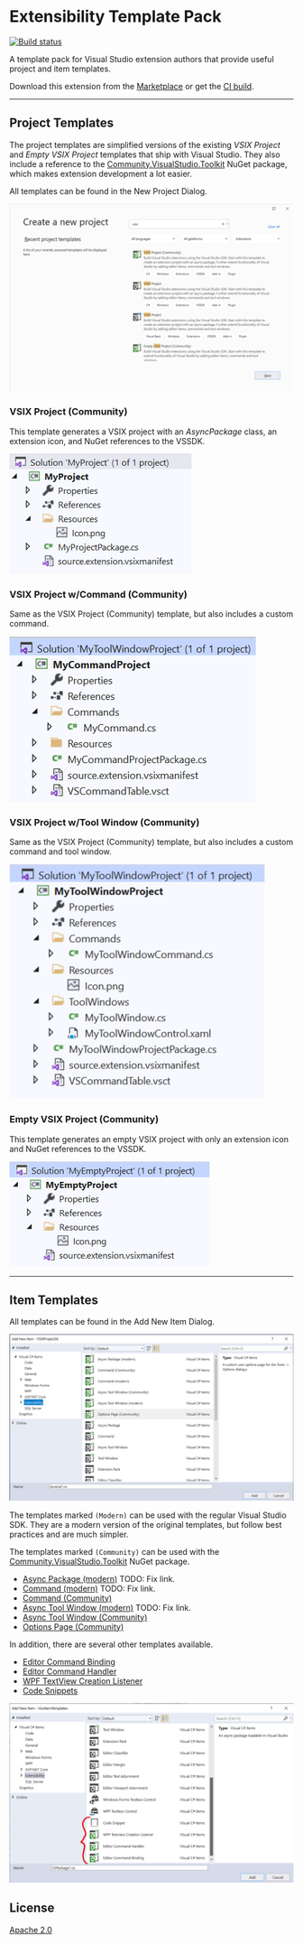 # Extensibility Template Pack

[![Build status](https://ci.appveyor.com/api/projects/status/opoy5kyysss7f851?svg=true)](https://ci.appveyor.com/project/madskristensen/extensibilitytemplatepack-dhpo7)

A template pack for Visual Studio extension authors that provide useful project and item templates.

Download this extension from the [Marketplace](https://marketplace.visualstudio.com/items?itemName=MadsKristensen.ExtensibilityItemTemplates)
or get the [CI build](https://www.vsixgallery.com/extension/88049e1e-62f2-4ea2-851f-9ddb2de37f41).

----------------------------------------------

## Project Templates
The project templates are simplified versions of the existing *VSIX Project* and *Empty VSIX Project* templates that ship with Visual Studio. They also include a reference to the [Community.VisualStudio.Toolkit](https://www.nuget.org/packages/Community.VisualStudio.Toolkit/) NuGet package, which makes extension development a lot easier.

All templates can be found in the New Project Dialog.

![New Project Dialog](art/npd.png?)

### VSIX Project (Community)
This template generates a VSIX project with an *AsyncPackage* class, an extension icon, and NuGet references to the VSSDK.

![VSIX Project](art/vsix-project.png)

### VSIX Project w/Command (Community)
Same as the VSIX Project (Community) template, but also includes a custom command.

![VSIX Project](art/vsix-project-with-command.png)

### VSIX Project w/Tool Window (Community)
Same as the VSIX Project (Community) template, but also includes a custom command and tool window.

![VSIX Project](art/vsix-project-with-tool-window.png)

### Empty VSIX Project (Community)
This template generates an empty VSIX project with only an extension icon and NuGet references to the VSSDK.

![Empty VSIX Project](art/empty-vsix-project.png)

----------------------------------------------

## Item Templates

All templates can be found in the Add New Item Dialog.

![Add New Items](art/add-new-items.png)

The templates marked `(Modern)` can be used with the regular Visual Studio SDK. They are a modern version of the original templates, but follow best practices and are much simpler.

The templates marked `(Community)` can be used with the [Community.VisualStudio.Toolkit](https://www.nuget.org/packages/Community.VisualStudio.Toolkit/) NuGet package.

* [Async Package (modern)](https://github.com/madskristensen/VsixItemTemplates/blob/master/src/ItemTemplates/Package/VsPkg.cs) TODO: Fix link.
* [Command (modern)](https://github.com/madskristensen/VsixItemTemplates/blob/master/src/ItemTemplates/CustomCommand/Command.cs) TODO: Fix link.
* [Command (Community)](https://github.com/VsixCommunity/ExtensibilityTemplatePack/tree/master/src/2022/ItemTemplates/CustomCommandCommunity)
* [Async Tool Window (modern)](https://github.com/madskristensen/VsixItemTemplates/tree/master/src/ItemTemplates/ToolWindow) TODO: Fix link.
* [Async Tool Window (Community)](https://github.com/VsixCommunity/ExtensibilityTemplatePack/tree/master/src/2022/ItemTemplates/ToolWindowCommunity)
* [Options Page (Community)](https://github.com/VsixCommunity/ExtensibilityTemplatePack/tree/master/src/2022/ItemTemplates/OptionsPageCommunity)

In addition, there are several other templates available.

* [Editor Command Binding](https://github.com/VsixCommunity/ExtensibilityTemplatePack/tree/master/src/2022/ItemTemplates/EditorCommandBinding)
* [Editor Command Handler](https://github.com/VsixCommunity/ExtensibilityTemplatePack/tree/master/src/2022/ItemTemplates/EditorCommandHandler)
* [WPF TextView Creation Listener](https://github.com/VsixCommunity/ExtensibilityTemplatePack/tree/master/src/2022/ItemTemplates/TextviewCreationListener)
* [Code Snippets](https://github.com/VsixCommunity/ExtensibilityTemplatePack/blob/master/src/2022/ItemTemplates/Snippet/Snippet.snippet)

![Add New Items2](art/add-new-items2.png)

## License
[Apache 2.0](LICENSE)
